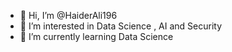- 👋 Hi, I’m @HaiderAli196
- 👀 I’m interested in Data Science , AI and Security
- 🌱 I’m currently learning Data Science

